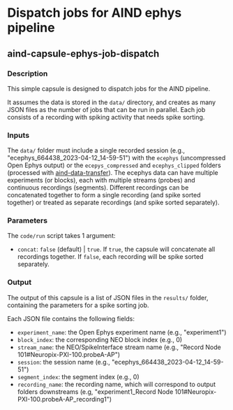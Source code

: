 # Dispatch jobs for AIND ephys pipeline
## aind-capsule-ephys-job-dispatch


### Description

This simple capsule is designed to dispatch jobs for the AIND pipeline. 

It assumes the data is stored in the `data/` directory, and creates as many JSON files 
as the number of jobs that can be run in parallel. Each job consists of a recording with spiking activity that needs spike sorting.

### Inputs

The `data/` folder must include a single recorded session (e.g., "ecephys_664438_2023-04-12_14-59-51") with the `ecephys` (uncompressed Open Ephys output) or the `ecepys_compressed` and `ecephys_clipped` folders (processed with [aind-data-transfer](https://github.com/AllenNeuralDynamics/aind-data-transfer)). 
The ecephys data can have multiple experiments (or blocks), each with multiple streams (probes) and continuous recordings (segments).
Different recordings can be concatenated together to form a single recording (and spike sorted together) or treated as separate recordings (and spike sorted separately).


### Parameters

The `code/run` script takes 1 argument:

- `concat`: `false` (default) | `true`. If `true`, the capsule will concatenate all recordings together. If `false`, each recording will be spike sorted separately.


### Output

The output of this capsule is a list of JSON files in the `results/` folder, containing the parameters for a spike sorting job. 

Each JSON file contains the following fields:

- `experiment_name`: the Open Ephys experiment name (e.g., "experiment1")
- `block_index`: the corresponding NEO block index (e.g., 0)
- `stream_name`: the NEO/SpikeInterface stream name (e.g., "Record Node 101#Neuropix-PXI-100.probeA-AP")
- `session`: the session name (e.g., "ecephys_664438_2023-04-12_14-59-51")
- `segment_index`: the segment index (e.g., 0)
- `recording_name`: the recording name, which will correspond to output folders downstreams (e.g, "experiment1_Record Node 101#Neuropix-PXI-100.probeA-AP_recording1")